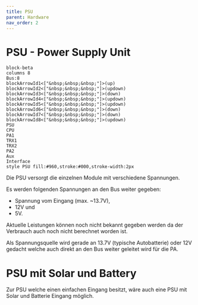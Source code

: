 ```yaml
---
title: PSU
parent: Hardware
nav_order: 2
---
```


# PSU - Power Supply Unit

```mermaid
block-beta
columns 8
Bus:8
blockArrowId1<["&nbsp;&nbsp;&nbsp;"]>(up)
blockArrowId2<["&nbsp;&nbsp;&nbsp;"]>(updown)
blockArrowId3<["&nbsp;&nbsp;&nbsp;"]>(down)
blockArrowId4<["&nbsp;&nbsp;&nbsp;"]>(updown)
blockArrowId5<["&nbsp;&nbsp;&nbsp;"]>(updown)
blockArrowId6<["&nbsp;&nbsp;&nbsp;"]>(down)
blockArrowId7<["&nbsp;&nbsp;&nbsp;"]>(down)
blockArrowId8<["&nbsp;&nbsp;&nbsp;"]>(updown)
PSU
CPU
PA1
TRX1
TRX2
PA2
Aux
Interface
style PSU fill:#960,stroke:#000,stroke-width:2px
```

Die PSU versorgt die einzelnen Module mit verschiedene Spannungen.

Es werden folgenden Spannungen an den Bus weiter gegeben:
- Spannung vom Eingang (max. ~13.7V),
- 12V und
- 5V.

Aktuelle Leistungen können noch nicht bekannt gegeben werden da der Verbrauch auch noch nicht berechnet worden ist.

Als Spannungsquelle wird gerade an 13.7V (typische Autobatterie) oder 12V gedacht welche auch direkt an den Bus weiter geleitet wird für die PA.

# PSU mit Solar und Battery

Zur PSU welche einen einfachen Eingang besitzt, wäre auch eine PSU mit Solar und Batterie Eingang möglich.
